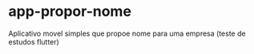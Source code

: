 # app-propor-nome
Aplicativo movel simples que propoe nome para uma empresa (teste de estudos flutter)
